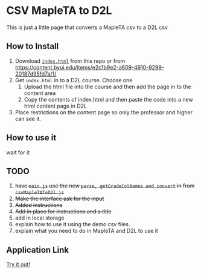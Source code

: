 # CSV MapleTA to D2L

This is just a little page that converts a MapleTA csv to a D2L csv

## How to Install

1. Download [`index.html`](https://github.com/byuitechops/csv-mapleta-to-d2l/blob/master/dist/index.html) from this repo or from https://content.byui.edu/items/e2c1b9e2-a609-4910-9299-20187d95fd7a/1/
1. Get `index.html` in to a D2L course. Choose one
   1. Upload the html file into the course and then add the page in to the content area
   1. Copy the contents of index.html and then paste the code into a new html content page in D2L
1. Place restrictions on the content page so only the professor and higher can see it.

## How to use it

wait for it

## TODO

1. ~~have `main.js` use the new `parse, getGradeColNames and convert` in from `csvMapleTAToD2l.js`~~
1. ~~Make the interface ask for the input~~
1. ~~Added instructions~~
1. ~~Add in place for instructions and a title~~
1. add in local storage
1. explain how to use it using the demo csv files.
1. explain what you need to do in MapleTA and D2L to use it

## Application Link

<a href="https://content.byui.edu/integ/gen/c9cf10db-ba9e-4cd4-a0bf-8bce9f89dd16/0/csv-mapleta-to-d2l.zip/csv-mapleta-to-d2l/index.html">Try it out!</a>
